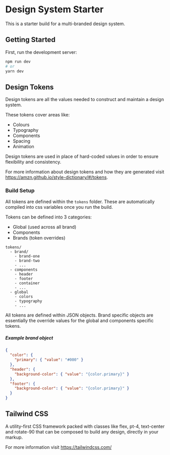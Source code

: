 # Design System Starter

This is a starter build for a multi-branded design system.

## Getting Started

First, run the development server:

```bash
npm run dev
# or
yarn dev
```

## Design Tokens

Design tokens are all the values needed to construct and maintain a design system.

These tokens cover areas like:

- Colours
- Typography
- Components
- Spacing
- Animation

Design tokens are used in place of hard-coded values in order to ensure flexibility and consistency.

For more information about design tokens and how they are generated visit https://amzn.github.io/style-dictionary/#/tokens.

### Build Setup

All tokens are defined within the `tokens` folder. These are automatically compiled into css variables once you run the build.

Tokens can be defined into 3 categories:

- Global (used across all brand)
- Components
- Brands (token overrides)

```
tokens/
  - brand/
    - brand-one
    - brand-two
    - ...
  - components
    - header
    - footer
    - container
    - ...
  - global
    - colors
    - typography
    - ...
```

All tokens are defined within JSON objects. Brand specific objects are essentially the override values for the global and components specific tokens.

##### Example brand object

```json
{
  "color": {
    "primary": { "value": "#000" }
  },
  "header": {
    "background-color": { "value": "{color.primary}" }
  },
  "footer": {
    "background-color": { "value": "{color.primary}" }
  }
}
```

## Tailwind CSS

A utility-first CSS framework packed with classes like flex, pt-4, text-center and rotate-90 that can be composed to build any design, directly in your markup.

For more information visit https://tailwindcss.com/
